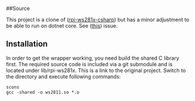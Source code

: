 ##Source

This project is a clone of ([rpi-ws281x-csharp](https://github.com/rpi-ws281x/rpi-ws281x-csharp)) but has a minor adjustment to be able to run on dotnet core. See ([this](https://github.com/rpi-ws281x/rpi-ws281x-csharp/issues/2)) issue.

## Installation
In order to get the wrapper working, you need build the shared C library first.
The required source code is included via a git submodule and is located under lib/rpi-ws281x.
This is a link to the original project.
Switch to the directory and execute following commands:
```
scons
gcc -shared -o ws2811.so *.o
